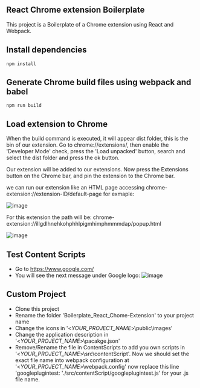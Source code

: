 ## React Chrome extension Boilerplate

This project is a Boilerplate of a Chrome extension using React and Webpack.

## Install dependencies

```
npm install
```

## Generate Chrome build files using webpack and babel

```
npm run build 
```

## Load extension to Chrome

When the build command is executed, it will appear dist folder, this is the bin of our extension.
Go to chrome://extensions/, then enable the 'Developer Mode' check, press the 'Load unpacked' button,
search and select the dist folder and press the ok button.

Our extension will be added to our extensions.
Now press the Extensions button on the Chrome bar, and pin the extension to the Chrome bar.

we can run our extension like an HTML page accessing 
chrome-extension://extension-ID/default-page
for exmaple:

![image](https://github.com/AngelGuante/Boilerplate_React_Chome-Extension/assets/49294128/fe0f4107-4baf-4cdc-b736-79965012fa68)

For this extension the path will be:
chrome-extension://illgdlhnehkohphhlpigmhimphmmmdap/popup.html

![image](https://github.com/AngelGuante/Boilerplate_React_Chome-Extension/assets/49294128/a39ac847-4e2e-4506-85b2-94fc15d834ac)

## Test Content Scripts
* Go to https://www.google.com/
* You will see the next message under Google logo:
  ![image](https://github.com/AngelGuante/Boilerplate_React_Chome-Extension/assets/49294128/8001f79b-afe7-4c4c-9dd8-5cbef798cf40)

## Custom Project
* Clone this project
* Rename the folder 'Boilerplate_React_Chome-Extension' to your project name
* Change the icons in '<_YOUR_PROJECT_NAME_>\public\images\'
* Change the application description in '<_YOUR_PROJECT_NAME_>\pacakge.json'
* Remove/Rename the file in ContentScripts to add you own scripts in '<_YOUR_PROJECT_NAME_>\src\contentScript\'. Now we should set the exact file name into webpack configuration at '<_YOUR_PROJECT_NAME_>\webpack.config' now replace this line 'googleplugintest: './src/contentScript/googleplugintest.js' for your .js file name.
